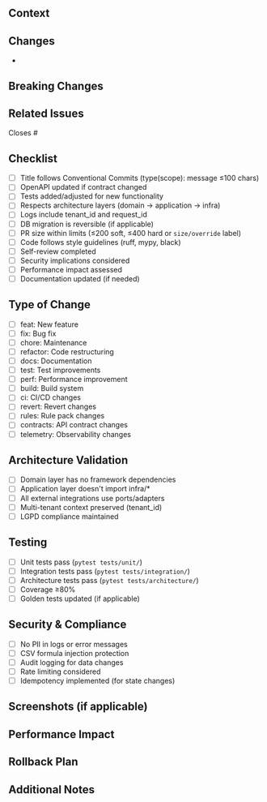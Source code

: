 ## Context
<!-- Why this change is needed -->

## Changes
- <!-- Bullet points of what was changed -->

## Breaking Changes
<!-- If applicable, describe migration path -->

## Related Issues
<!-- Use keywords: Closes #XX, Fixes #XX, Relates to #XX -->
Closes #

## Checklist
- [ ] Title follows Conventional Commits (type(scope): message ≤100 chars)
- [ ] OpenAPI updated if contract changed
- [ ] Tests added/adjusted for new functionality
- [ ] Respects architecture layers (domain → application → infra)
- [ ] Logs include tenant_id and request_id
- [ ] DB migration is reversible (if applicable)
- [ ] PR size within limits (≤200 soft, ≤400 hard or `size/override` label)
- [ ] Code follows style guidelines (ruff, mypy, black)
- [ ] Self-review completed
- [ ] Security implications considered
- [ ] Performance impact assessed
- [ ] Documentation updated (if needed)

## Type of Change
- [ ] feat: New feature
- [ ] fix: Bug fix
- [ ] chore: Maintenance
- [ ] refactor: Code restructuring
- [ ] docs: Documentation
- [ ] test: Test improvements
- [ ] perf: Performance improvement
- [ ] build: Build system
- [ ] ci: CI/CD changes
- [ ] revert: Revert changes
- [ ] rules: Rule pack changes
- [ ] contracts: API contract changes
- [ ] telemetry: Observability changes

## Architecture Validation
- [ ] Domain layer has no framework dependencies
- [ ] Application layer doesn't import infra/*
- [ ] All external integrations use ports/adapters
- [ ] Multi-tenant context preserved (tenant_id)
- [ ] LGPD compliance maintained

## Testing
- [ ] Unit tests pass (`pytest tests/unit/`)
- [ ] Integration tests pass (`pytest tests/integration/`)
- [ ] Architecture tests pass (`pytest tests/architecture/`)
- [ ] Coverage ≥80%
- [ ] Golden tests updated (if applicable)

## Security & Compliance
- [ ] No PII in logs or error messages
- [ ] CSV formula injection protection
- [ ] Audit logging for data changes
- [ ] Rate limiting considered
- [ ] Idempotency implemented (for state changes)

## Screenshots (if applicable)
<!-- Add screenshots for UI changes -->

## Performance Impact
<!-- Describe any performance implications, especially for CSV processing -->

## Rollback Plan
<!-- How to rollback if this causes issues in production -->

## Additional Notes
<!-- Any additional context or notes for reviewers -->
